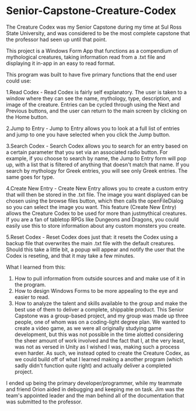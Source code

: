 # Senior-Capstone-Creature-Codex
The Creature Codex was my Senior Capstone during my time at Sul Ross State University, and was considered to be the most complete capstone that the professor had seen up until that point.

This project is a Windows Form App that functions as a compendium of mythological creatures, taking information read from a .txt file and displaying it in-app in an easy to read format.

This program was built to have five primary functions that the end user could use:

  1.Read Codex - Read Codex is fairly self explanatory. The user is taken to a window where they can see the name, mythology, type, description, and image of the creature. Entries can be cycled through using the Next and Previous buttons, and the user can return to the main screen by clicking on the Home button.

  2.Jump to Entry - Jump to Entry allows you to look at a full list of entries and jump to one you have selected when you click the Jump button.

  3.Search Codex - Search Codex allows you to search for an entry based on a certain parameter that you set via an associated radio button. For example, if you choose to search by name, the Jump to Entry form will pop up, with a list that is filtered of anything that doesn't match that name. If you search by mythology for Greek entries, you will see only Greek entries. The same goes for type.

  4.Create New Entry - Create New Entry allows you to create a custom entry that will then be stored in the .txt file. The image you want displayed can be chosen using the browse files button, which then calls the openFileDialog so you can select the image you want. This feature (Create New Entry) allows the Creature Codex to be used for more than justmythical creatures. If you are a fan of tabletop RPGs like Dungeons and Dragons, you could easily use this to store information about any custom monsters you create.

  5.Reset Codex - Reset Codex does just that: it resets the Codex using a backup file that overwrites the main .txt file with the default creatures. Should this take a little bit, a popup will appear and notify the user that the Codex is reseting, and that it may take a few minutes.

What I learned from this:

  1. How to pull information from outside sources and and make use of it in the program.
  2. How to design Windows Forms to be more appealing to the eye and easier to read.
  3. How to analyze the talent and skills available to the group and make the best use of them to deliver a complete, shippable product. This Senior Capstone was a group-based project, and my group was made up three people, one of whom was on a coding-light degree plan. We wanted to create a video game, as we were all originally studying game development, but this was not possible in the time alotted considering the sheer amount of work involved and the fact that I, at the very least, was not as versed in Unity as I wished I was, making such a process even harder. As such, we instead opted to create the Creature Codex, as we could build off of what I learned making a another program (which sadly didn't function quite right) and actually deliver a completed project. 

  I ended up being the primary developer/programmer, while my teammate and friend Orion aided in debugging and keeping me on task. Jim was the team's appointed leader and the man behind all of the documentation that was submitted to the professor.
